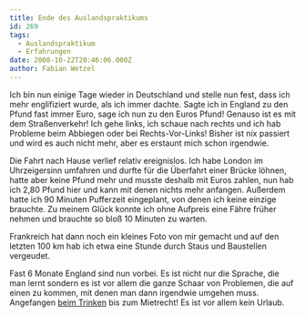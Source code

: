 ```yaml
---
title: Ende des Auslandspraktikums
id: 269
tags:
  - Auslandspraktikum
  - Erfahrungen
date: 2008-10-22T20:46:06.000Z
author: Fabian Wetzel
---
```


Ich bin nun einige Tage wieder in Deutschland und stelle nun fest, dass ich mehr englifiziert wurde, als ich immer dachte. Sagte ich in England zu den Pfund fast immer Euro, sage ich nun zu den Euros Pfund! Genauso ist es mit dem Straßenverkehr! Ich gehe links, ich schaue nach rechts und ich hab Probleme beim Abbiegen oder bei Rechts-Vor-Links! Bisher ist nix passiert und wird es auch nicht mehr, aber es erstaunt mich schon irgendwie.

Die Fahrt nach Hause verlief relativ ereignislos. Ich habe London im Uhrzeigersinn umfahren und durfte für die Überfahrt einer Brücke löhnen, hatte aber keine Pfund mehr und musste deshalb mit Euros zahlen, nun hab ich 2,80 Pfund hier und kann mit denen nichts mehr anfangen. Außerdem hatte ich 90 Minuten Pufferzeit eingeplant, von denen ich keine einzige brauchte. Zu meinem Glück konnte ich ohne Aufpreis eine Fähre früher nehmen und brauchte so bloß 10 Minuten zu warten.

Frankreich hat dann noch ein kleines Foto von mir gemacht und auf den letzten 100 km hab ich etwa eine Stunde durch Staus und Baustellen vergeudet.

Fast 6 Monate England sind nun vorbei. Es ist nicht nur die Sprache, die man lernt sondern es ist vor allem die ganze Schaar von Problemen, die auf einen zu kommen, mit denen man dann irgendwie umgehen muss. Angefangen [beim Trinken](https://fabse.net/blog/2008/05/03/komisches-trinken-tag-6/) bis zum Mietrecht! Es ist vor allem kein Urlaub.

